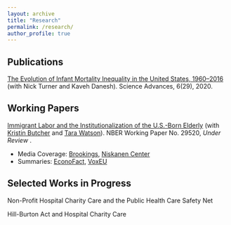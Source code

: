 ```yaml
---
layout: archive
title: "Research"
permalink: /research/
author_profile: true
---
```


## Publications

[The Evolution of Infant Mortality Inequality in the United States, 1960–2016](https://www.science.org/doi/full/10.1126/sciadv.aba5908) (with Nick Turner and Kaveh Danesh). Science Advances, 6(29), 2020. 


## Working Papers

[Immigrant Labor and the Institutionalization of the U.S.-Born Elderly](/files/w29520.pdf) (with [Kristin Butcher](https://www.wellesley.edu/economics/faculty/butcherk) and [Tara Watson](https://econ.williams.edu/profile/twatson/)). NBER Working Paper No. 29520, *Under Review* .
- Media Coverage: [Brookings](https://www.brookings.edu/blog/up-front/2021/12/02/hutchins-roundup-immigrant-labor-nafta-and-more/), [Niskanen Center](https://www.niskanencenter.org/immigrant-labor-holds-the-key-to-whether-americans-can-age-at-home/)
- Summaries: [EconoFact](https://econofact.org/immigrant-workers-and-care-for-americas-elderly), [VoxEU](https://voxeu.org/article/immigration-and-care-america-s-older-population)


## Selected Works in Progress

Non-Profit Hospital Charity Care and the Public Health Care Safety Net

Hill-Burton Act and Hospital Charity Care


<!-- {% if author.googlescholar %}
  You can also find my articles on <u><a href="{{author.googlescholar}}">my Google Scholar profile</a>.</u>
{% endif %}

{% include base_path %}

{% for post in site.publications reversed %}
  {% include archive-single.html %}
{% endfor %}
 -->